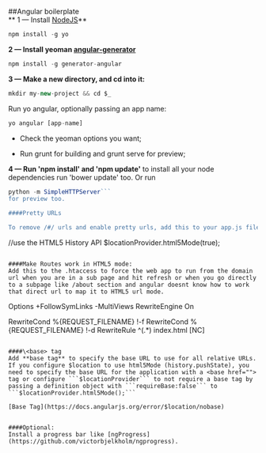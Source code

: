 ##Angular boilerplate
<br>
** 1 — Install [NodeJS](https://nodejs.org/)**

```javascript
npm install -g yo
```

**2 — Install yeoman [angular-generator](https://github.com/yeoman/generator-angular)** 

```javascript
npm install -g generator-angular
```

**3 — Make a new directory, and cd into it:**

```javascript
mkdir my-new-project && cd $_
```

Run yo angular, optionally passing an app name:
```javascript
yo angular [app-name]
```

- Check the yeoman options you want;

- Run grunt for building and grunt serve for preview;


**4 — Run 'npm install' and 'npm update'** to install all your node dependencies
run 'bower update' too. Or run 
```javascript
python -m SimpleHTTPServer```
for preview too.

####Pretty URLs

To remove /#/ urls and enable pretty urls, add this to your app.js file inside the config function:

```
//use the HTML5 History API
$locationProvider.html5Mode(true);
```
        
####Make Routes work in HTML5 mode:
Add this to the .htaccess to force the web app to run from the domain url when you are in a sub page and hit refresh or when you go directly to a subpage like /about section and angular doesnt know how to work that direct url to map it to HTML5 url mode.

```
Options +FollowSymLinks -MultiViews
RewriteEngine On

RewriteCond %{REQUEST_FILENAME} !-f
RewriteCond %{REQUEST_FILENAME} !-d
RewriteRule ^(.*) index.html [NC]
```

####\<base> tag
Add **base tag** to specify the base URL to use for all relative URLs.
If you configure $location to use html5Mode (history.pushState), you need to specify the base URL for the application with a <base href=""> tag or configure ```$locationProvider``` to not require a base tag by passing a definition object with ```requireBase:false``` to ```$locationProvider.html5Mode();```

[Base Tag](https://docs.angularjs.org/error/$location/nobase)


####Optional:
Install a progress bar like [ngProgress](https://github.com/victorbjelkholm/ngprogress).
